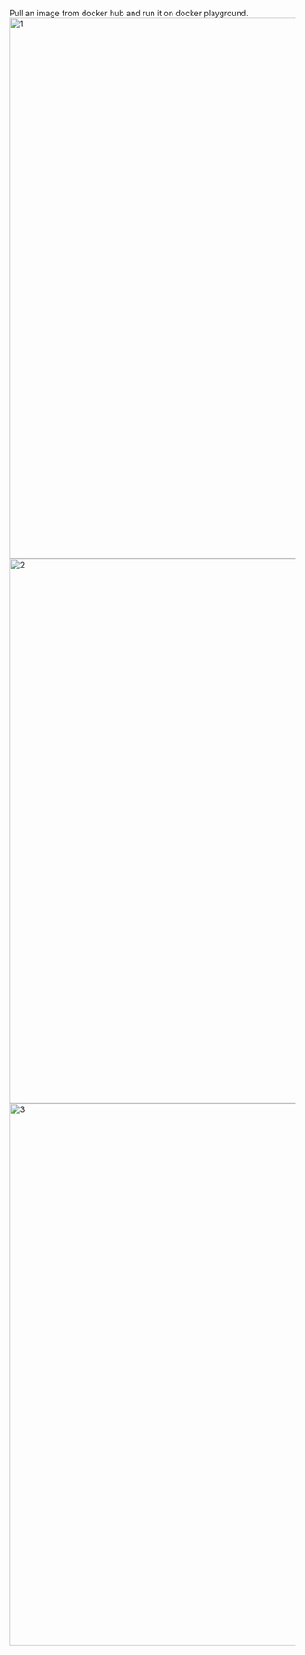 Pull an image from docker hub and run it on docker playground.
<img width="952" alt="1" src="https://user-images.githubusercontent.com/109541186/200180072-b257c578-9f6a-4eef-8e37-e39c8044cc78.png">
<img width="958" alt="2" src="https://user-images.githubusercontent.com/109541186/200180159-31bedf84-7b0d-4acb-8a06-935878d8011d.png">
<img width="954" alt="3" src="https://user-images.githubusercontent.com/109541186/200180173-aac7092f-fd9d-424f-9d6b-bb01259bb4b3.png">
